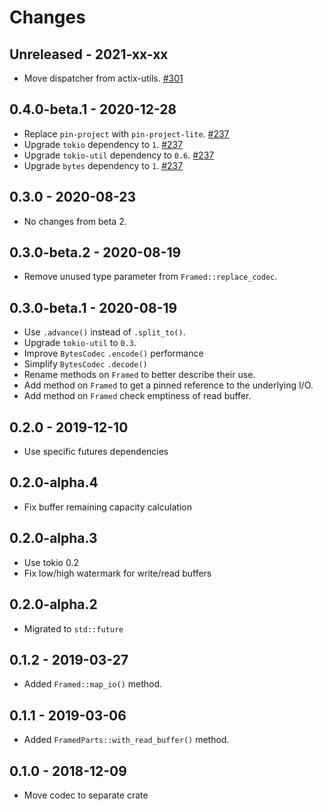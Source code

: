 # Changes

## Unreleased - 2021-xx-xx
* Move dispatcher from actix-utils. [#301]

[#301]: https://github.com/actix/actix-net/pull/301


## 0.4.0-beta.1 - 2020-12-28
* Replace `pin-project` with `pin-project-lite`. [#237]
* Upgrade `tokio` dependency to `1`. [#237]
* Upgrade `tokio-util` dependency to `0.6`. [#237]
* Upgrade `bytes` dependency to `1`. [#237]

[#237]: https://github.com/actix/actix-net/pull/237


## 0.3.0 - 2020-08-23
* No changes from beta 2.


## 0.3.0-beta.2 - 2020-08-19
* Remove unused type parameter from `Framed::replace_codec`.


## 0.3.0-beta.1 - 2020-08-19
* Use `.advance()` instead of `.split_to()`.
* Upgrade `tokio-util` to `0.3`.
* Improve `BytesCodec` `.encode()` performance
* Simplify `BytesCodec` `.decode()` 
* Rename methods on `Framed` to better describe their use.
* Add method on `Framed` to get a pinned reference to the underlying I/O.
* Add method on `Framed` check emptiness of read buffer.


## 0.2.0 - 2019-12-10
* Use specific futures dependencies


## 0.2.0-alpha.4
* Fix buffer remaining capacity calculation


## 0.2.0-alpha.3
* Use tokio 0.2
* Fix low/high watermark for write/read buffers


## 0.2.0-alpha.2
* Migrated to `std::future`


## 0.1.2 - 2019-03-27
* Added `Framed::map_io()` method.


## 0.1.1 - 2019-03-06
* Added `FramedParts::with_read_buffer()` method.


## 0.1.0 - 2018-12-09
* Move codec to separate crate
